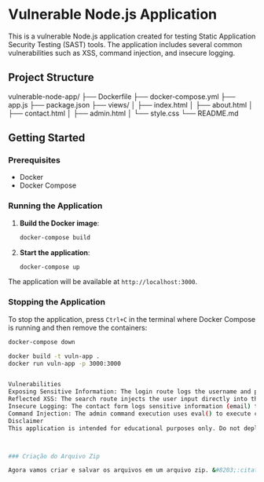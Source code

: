 # Vulnerable Node.js Application

This is a vulnerable Node.js application created for testing Static Application Security Testing (SAST) tools. The application includes several common vulnerabilities such as XSS, command injection, and insecure logging.

## Project Structure

vulnerable-node-app/
├── Dockerfile
├── docker-compose.yml
├── app.js
├── package.json
├── views/
│ ├── index.html
│ ├── about.html
│ ├── contact.html
│ ├── admin.html
│ └── style.css
└── README.md



## Getting Started

### Prerequisites

- Docker
- Docker Compose

### Running the Application

1. **Build the Docker image**:
    ```sh
    docker-compose build
    ```

2. **Start the application**:
    ```sh
    docker-compose up
    ```

The application will be available at `http://localhost:3000`.

### Stopping the Application

To stop the application, press `Ctrl+C` in the terminal where Docker Compose is running and then remove the containers:
```sh
docker-compose down

docker build -t vuln-app . 
docker run vuln-app -p 3000:3000 


Vulnerabilities
Exposing Sensitive Information: The login route logs the username and password to the console.
Reflected XSS: The search route injects the user input directly into the HTML response.
Insecure Logging: The contact form logs sensitive information (email) to the server-side logs.
Command Injection: The admin command execution uses eval() to execute commands, leading to possible command injection.
Disclaimer
This application is intended for educational purposes only. Do not deploy this application in a production environment.



### Criação do Arquivo Zip

Agora vamos criar e salvar os arquivos em um arquivo zip. &#8203;:citation[oaicite:0]{index=0}&#8203;




